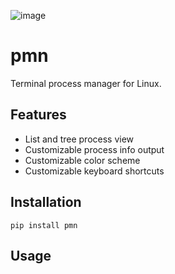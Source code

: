 ![image](https://sun9-69.userapi.com/c857128/v857128819/ef31c/ftfazcQBun0.jpg)

# pmn
Terminal process manager for Linux.

## Features
 - List and tree process view
 - Customizable process info output
 - Customizable color scheme
 - Customizable keyboard shortcuts
 
## Installation
```
pip install pmn
```

## Usage
